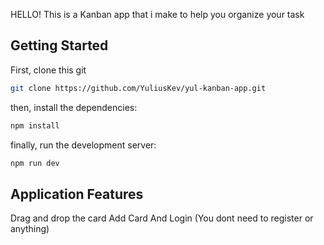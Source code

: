 HELLO! This is a Kanban app that i make to help you organize your task

## Getting Started

First, clone this git 


```bash
git clone https://github.com/YuliusKev/yul-kanban-app.git

```

then, install the dependencies:

```bash
npm install

```

finally, run the development server:

```bash
npm run dev

```

## Application Features

Drag and drop the card
Add Card
And Login (You dont need to register or anything)